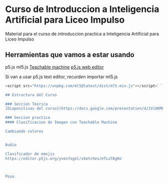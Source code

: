 # Curso de Introduccion a Inteligencia Artificial para Liceo Impulso
Material para el curso de introduccion practica a Inteligencia Artificial para Liceo Impulso

## Herramientas que vamos a estar usando
p5.js
ml5.js
[Teachable machine](https://teachablemachine.withgoogle.com/)
[p5.js web editor](https://editor.p5js.org/)

Si van a usar p5.js text editor, recurden importar ml5.js

```javascript
<script src="https://unpkg.com/ml5@latest/dist/ml5.min.js"></script>```

## Estructura del Curso

### Seccion Teorica
[Diapositivas del curso](https://docs.google.com/presentation/d/1ViUKM0f1d_DaX64AHYCupJl_nhr0GSfOCrARx3SQAEo/edit?usp=sharing)

### Seccion practica
#### Clasificacion de Imagen con Teachable Machine

Cambiando colores


Audio

Clasificador de emojis
https://editor.p5js.org/yvesfogel/sketches/eTLuT8gHz



Pose
